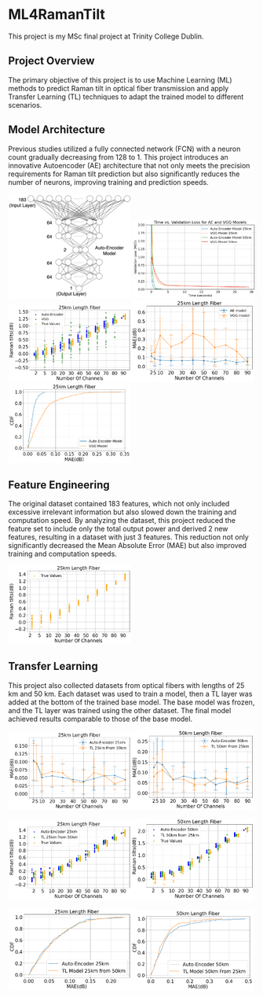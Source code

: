 # ML4RamanTilt

This project is my MSc final project at Trinity College Dublin.

## Project Overview

The primary objective of this project is to use Machine Learning (ML) methods to predict Raman tilt in optical fiber transmission and apply Transfer Learning (TL) techniques to adapt the trained model to different scenarios.

## Model Architecture

Previous studies utilized a fully connected network (FCN) with a neuron count gradually decreasing from 128 to 1. This project introduces an innovative Autoencoder (AE) architecture that not only meets the precision requirements for Raman tilt prediction but also significantly reduces the number of neurons, improving training and prediction speeds.

<img src="AE_structure.png" alt="Autoencoder Model Structure" width="250"/>
<img src="VGG_time.png" alt="A comparison of the convergence speeds between FCN and AE models for datasets" width="250"/><img src="VGG_scatter_25.png" alt="Scatter plot comparison between FCN and AE models predicting datasets" width="250"/><img src="VGG_line_25.png" alt="Error bar line plot illustrating predictions of FCN and AE models for datasets" width="250"/><img src="VGG_CDF_25.png" alt="Cumulative distribution function plot comparing the predictions of FCN and AE models for datasets" width="250"/>

## Feature Engineering

The original dataset contained 183 features, which not only included excessive irrelevant information but also slowed down the training and computation speed. By analyzing the dataset, this project reduced the feature set to include only the total output power and derived 2 new features, resulting in a dataset with just 3 features. This reduction not only significantly decreased the Mean Absolute Error (MAE) but also improved training and computation speeds.

<img src="true_scatter_25.png" alt="Raman tilt true value distribution on a scatter plot" width="250"/>

## Transfer Learning

This project also collected datasets from optical fibers with lengths of 25 km and 50 km. Each dataset was used to train a model, then a TL layer was added at the bottom of the trained base model. The base model was frozen, and the TL layer was trained using the other dataset. The final model achieved results comparable to those of the base model.

<img src="TL_line_25.png" alt="Error bar line plot illustrating predictions of AE and TL models for datasets at 25 km" width="250"/><img src="TL_line_50.png" alt="Error bar line plot illustrating predictions of AE and TL models for datasets at 50 km" width="250"/>

<img src="TL_scatter_25.png" alt="Scatter plot comparison between AE and TL models predicting datasets at 25 km" width="250"/><img src="TL_scatter_50.png" alt="Scatter plot comparison between AE and TL models predicting datasets at 50 km" width="250"/>

<img src="TL_CDF_25.png" alt="Cumulative distribution function plot comparison between AE and TL models predicting datasets at 25 km" width="250"/><img src="TL_CDF_50.png" alt="Cumulative distribution function plot comparison between AE and TL models predicting datasets at 50 km" width="250"/>